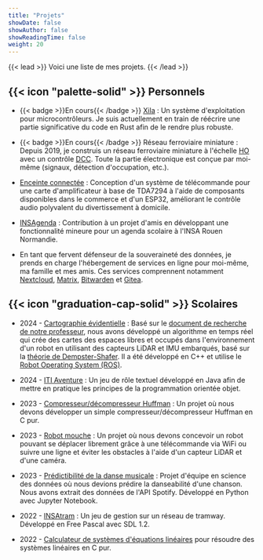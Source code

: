 ```yaml
---
title: "Projets"
showDate: false
showAuthor: false
showReadingTime: false
weight: 20
---
```


{{< lead >}}
Voici une liste de mes projets.
{{< /lead >}}

## {{< icon "palette-solid" >}} Personnels

- {{< badge >}}En cours{{< /badge >}} [Xila](https://github.com/Xila-Project) : Un système d'exploitation pour microcontrôleurs. Je suis actuellement en train de réécrire une partie significative du code en Rust afin de le rendre plus robuste.

- {{< badge >}}En cours{{< /badge >}} Réseau ferroviaire miniature : Depuis 2019, je construis un réseau ferroviaire miniature à l'échelle [HO](https://fr.wikipedia.org/wiki/%C3%89chelles_de_train_miniature#%C3%89chelle_HO) avec un contrôle [DCC](https://fr.wikipedia.org/wiki/Digital_Command_Control). Toute la partie électronique est conçue par moi-même (signaux, détection d'occupation, etc.).

- [Enceinte connectée](https://github.com/AlixANNERAUD/Connected_speaker) : Conception d'un système de télécommande pour une carte d'amplificateur à base de TDA7294 à l'aide de composants disponibles dans le commerce et d'un ESP32, améliorant le contrôle audio polyvalent du divertissement à domicile.

- [INSAgenda](https://insagenda.insa.lol/) : Contribution à un projet d'amis en développant une fonctionnalité mineure pour un agenda scolaire à l'INSA Rouen Normandie.
  
- En tant que fervent défenseur de la souveraineté des données, je prends en charge l'hébergement de services en ligne pour moi-même, ma famille et mes amis. Ces services comprennent notamment [Nextcloud](https://nextcloud.com/), [Matrix](https://matrix.org/), [Bitwarden](https://bitwarden.com/) et [Gitea](https://about.gitea.com/).

## {{< icon "graduation-cap-solid" >}} Scolaires

- 2024 - [Cartographie évidentielle](https://github.com/AlixANNERAUD/Evidential_occupancy_map) : Basé sur le [document de recherche de notre professeur](https://www.researchgate.net/publication/337171728_25D_Evidential_Grids_for_Dynamic_Object_Detection), nous avons développé un algorithme en temps réel qui crée des cartes des espaces libres et occupés dans l'environnement d'un robot en utilisant des capteurs LiDAR et IMU embarqués, basé sur la [théorie de Dempster-Shafer](https://en.wikipedia.org/wiki/Dempster%E2%80%93Shafer_theory). Il a été développé en C++ et utilise le [Robot Operating System (ROS)](https://fr.wikipedia.org/wiki/Robot_Operating_System).

- 2024 - [ITI Aventure](https://github.com/AlixANNERAUD/ITI_aventure) : Un jeu de rôle textuel développé en Java afin de mettre en pratique les principes de la programmation orientée objet.

- 2023 - [Compresseur/décompresseur Huffman](https://github.com/AlixANNERAUD/Huffman_compressor) : Un projet où nous devons développer un simple compresseur/décompresseur Huffman en C pur.

- 2023 - [Robot mouche](https://github.com/AlixANNERAUD/Robot_Mouche) : Un projet où nous devons concevoir un robot pouvant se déplacer librement grâce à une télécommande via WiFi ou suivre une ligne et éviter les obstacles à l'aide d'un capteur LiDAR et d'une caméra.

- 2023 - [Prédictibilité de la danse musicale](https://github.com/AlixANNERAUD/Music_danceability_prediction) : Projet d'équipe en science des données où nous devions prédire la danseabilité d'une chanson. Nous avons extrait des données de l'API Spotify. Développé en Python avec Jupyter Notebook.

- 2022 - [INSAtram](https://github.com/AlixANNERAUD/INSAtram) : Un jeu de gestion sur un réseau de tramway. Développé en Free Pascal avec SDL 1.2.

- 2022 - [Calculateur de systèmes d'équations linéaires](https://github.com/AlixANNERAUD/System_of_linear_equations_solver) pour résoudre des systèmes linéaires en C pur.
